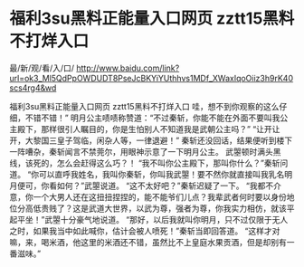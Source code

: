 # 福利3su黑料正能量入口网页 zztt15黑料不打烊入口

最/新/观/看/入/口/ http://www.baidu.com/link?url=ok3_Ml5QdPpOWDUDT8PseJcBKYiYUthhvs1MDf_XWaxIqoOiiz3h9rK40scs4rg4&wd

福利3su黑料正能量入口网页 zztt15黑料不打烊入口
哇，想不到你观察的这么仔细，不错不错！”
    明月公主啧啧称赞道：“不过秦斩，你能不能在外面不要叫我公主殿下，那样很引人瞩目的，你是生怕别人不知道我是武朝公主吗？”
    “让开让开，大黎国三皇子驾临，闲杂人等，一律退避！”
    秦斩还没回话，结果便听到楼下一阵嘈杂，秦斩闻言不禁莞尔，用眼神示意了一下明月公主。
    武曌顿时满头黑线，该死的，怎么会赶得这么巧？！
    “我不叫你公主殿下，那叫你什么？”秦斩问道。
    “你可以直呼我姓名，我叫你秦斩，你叫我武曌！要不然你就直接叫我乳名明月便可，你看如何？”武曌说道。
    “这不太好吧？”秦斩迟疑了一下。
    “我都不介意，你一个大男人还在这扭扭捏捏的，能不能爷们儿点？我辈武者何时要以身份地位分高低贵贱了？这是武道大世界，以武为尊，强者为尊，你我实力相仿，就该平起平坐！”武曌十分豪气地说道。
    “那好，以后我就叫你明月，只不过仅限于无人之时，如果我当中如此喊你，估计会被人喷死！”秦斩当即回答道。
    “这样才对嘛，来，喝米酒，他这里的米酒还不错，虽然比不上皇庭水果贡酒，但是却别有一番滋味。”
